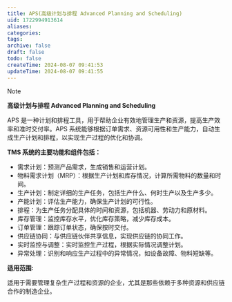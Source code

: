 ```yaml
---
title: APS(高级计划与排程 Advanced Planning and Scheduling)
uid: 1722994913614
aliases: 
categories: 
tags: 
archive: false
draft: false
todo: false
createTime: 2024-08-07 09:41:53
updateTime: 2024-08-07 09:41:55
---
```


> [!NOTE]
> **高级计划与排程 Advanced Planning and Scheduling**
>
> APS 是一种计划和排程工具，用于帮助企业有效地管理生产和资源，提高生产效率和准时交付率。APS 系统能够根据订单需求、资源可用性和生产能力，自动生成生产计划和排程，以实现生产过程的优化和协调。

**TMS 系统的主要功能和组件包括：**
- 需求计划：预测产品需求，生成销售和运营计划。
- 物料需求计划（MRP）：根据生产计划和库存情况，计算所需物料的数量和时间。
- 生产计划：制定详细的生产任务，包括生产什么、何时生产以及生产多少。
- 产能计划：评估生产能力，确保生产计划的可行性。
- 排程：为生产任务分配具体的时间和资源，包括机器、劳动力和原材料。
- 库存管理：监控库存水平，优化库存策略，减少库存成本。
- 订单管理：跟踪订单状态，确保按时交付。
- 供应链协同：与供应链伙伴共享信息，实现供应链的协同工作。
- 实时监控与调整：实时监控生产过程，根据实际情况调整计划。
- 异常处理：识别和响应生产过程中的异常情况，如设备故障、物料短缺等。

**适用范围:**

适用于需要管理复杂生产过程和资源的企业，尤其是那些依赖于多种资源和供应链合作的制造企业。
